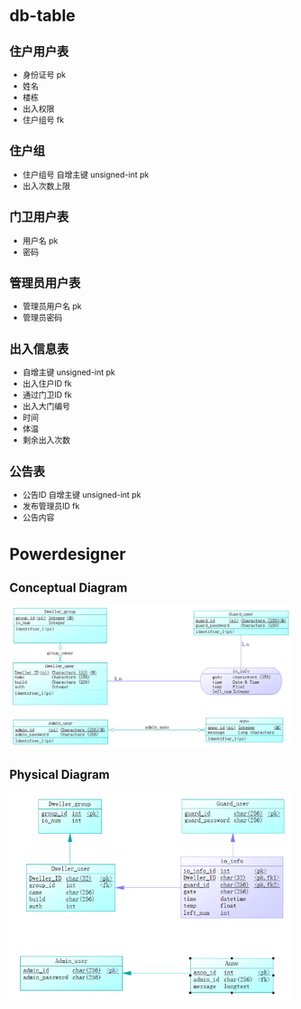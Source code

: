 # db-table

## 住户用户表

- 身份证号 pk
- 姓名
- 楼栋
- 出入权限
- 住户组号 fk

## 住户组

- 住户组号 自增主键 unsigned-int pk
- 出入次数上限 

## 门卫用户表

- 用户名 pk
- 密码

## 管理员用户表

- 管理员用户名 pk
- 管理员密码

## 出入信息表

- 自增主键 unsigned-int pk
- 出入住户ID fk
- 通过门卫ID fk
- 出入大门编号
- 时间
- 体温
- 剩余出入次数

## 公告表

- 公告ID 自增主键 unsigned-int pk
- 发布管理员ID fk
- 公告内容

# Powerdesigner

## Conceptual Diagram

![con](./images/db-conceptual.png)

## Physical Diagram

![phy](./images/db-physical.png)
